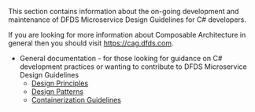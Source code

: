This section contains information about the on-going development and maintenance of DFDS Microservice Design Guidelines for C# developers.

If you are looking for more information about Composable Architecture in general then you should visit https://cag.dfds.com.

* General documentation - for those looking for guidance on C# development practices or wanting to contribute to DFDS Microservice Design Guidelines
   * [Design Principles](ARCHITECTURE.md)
   * [Design Patterns](PATTERNS.md)
   * [Containerization Guidelines](CONTAINERIZATION.md)
